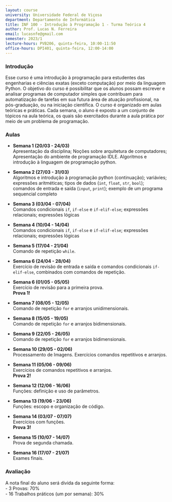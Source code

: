```yaml
---
layout: course
university: Universidade Federal de Viçosa
department: Departamento de Informática
title: INF 100 - Introdução à Programação 1 - Turma Teórica 4
author: Prof. Lucas N. Ferreira
email: lucasnfe@gmail.com
semester: 2023/1
lecture-hours: PVB206, quinta-feira, 10:00-11:50
office-hours: DPI401, quinta-feira, 12:00-14:00
---
```


### Introdução
Esse curso é uma introdução à programação para estudentes das engenharias e ciências exatas (exceto computação) por meio da linguagem Python.
O objetivo do curso é possibilitar que os alunos possam escrever e analisar programas de computador simples que contribuam para automatização 
de tarefas em sua futura área de atuação profissional, na pós-graduação, ou na iniciação científica. O curso é organizado em aulas teóricas 
e práticas. Cada semana, o aluno é exposto a um conjunto de tópicos na aula teórica, os quais são exercitados durante a aula prática por meio 
de um problema de programação.

### Aulas
- **Semana 1 (20/03 - 24/03)**<br>
Apresentação da disciplina; Noções sobre arquitetura de computadores; Apresentação do ambiente de programação IDLE. Algoritmos e introdução à linguagem de programação python.

- **Semana 2 (27/03 - 31/03)**<br>
Algoritmos e introdução à programação python (continuação); variávies; expressões aritméticas; tipos de dados (`int`, `float`, `str`, `bool`); comandos de entrada e saída (`input`, `print`); exemplo de um programa sequencial completo

- **Semana 3 (03/04 - 07/04)**<br>
Comandos condicionais `if`, `if-else` e `if-elif-else`; expressões relacionais; expressões lógicas

- **Semana 4 (10/04 - 14/04)**<br>
Comandos condicionais `if`, `if-else` e `if-elif-else`; expressões relacionais; expressões lógicas

- **Semana 5 (17/04 - 21/04)**<br>
Comando de repetição `while`.

- **Semana 6 (24/04 - 28/04)**<br>
Exercício de revisão de entrada e saída e comandos condicionais `if-elif-else`, combinados com comandos de repetição.

- **Semana 6 (01/05 - 05/05)**<br>
Exercício de revisão para a primeira prova. <br>
**Prova 1!**

- **Semana 7 (08/05 - 12/05)**<br>
Comando de repetição `for` e arranjos unidimensionais.

- **Semana 8 (15/05 - 19/05)**<br>
Comando de repetição `for` e arranjos bidimensionais.

- **Semana 9 (22/05 - 26/05)**<br>
Comando de repetição `for` e arranjos bidimensionais.

- **Semana 10 (29/05 - 02/06)**<br>
Processamento de Imagens. Exercícios comandos repetitivos e arranjos.

- **Semana 11 (05/06 - 09/06)**<br>
Exercícios de comandos repetitivos e arranjos.<br>
**Prova 2!**

- **Semana 12 (12/06 - 16/06)**<br>
Funções: definição e uso de parâmetros.

- **Semana 13 (19/06 - 23/06)**<br>
Funções: escopo e organização de código.

- **Semana 14 (03/07 - 07/07)**<br>
Exercícios com funções.<br>
**Prova 3!**

- **Semana 15 (10/07 - 14/07)**<br>
Prova de segunda chamada.

- **Semana 16 (17/07 - 21/07)**<br>
Exames finais.

### Avaliação
A nota final do aluno será divida da seguinte forma:<br>
\- 3 Provas: 70%<br>
\- 16 Trabalhos práticos (um por semana): 30%